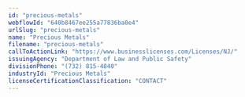 ```yaml
---
id: "precious-metals"
webflowId: "640b8467ee255a77836ba0e4"
urlSlug: "precious-metals"
name: "Precious Metals"
filename: "precious-metals"
callToActionLink: "https://www.businesslicenses.com/Licenses/NJ/"
issuingAgency: "Department of Law and Public Safety"
divisionPhone: "(732) 815-4840"
industryId: "Precious Metals"
licenseCertificationClassification: "CONTACT"
---
```

